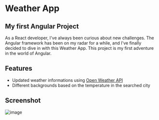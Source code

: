 # Weather App
## My first Angular Project
As a React developer, I've always been curious about new challenges. The Angular framework has been on my radar for a while, and I've finally decided to dive in with this Weather App. This project is my first adventure in the world of Angular.   
## Features
- Updated weather informations using <a href="https://rapidapi.com/worldapi/api/open-weather13">Open Weather API</a>
- Different backgrounds based on the temperature in the searched city

## Screenshot
![image](https://github.com/GiaxUp/weather-app/assets/40038797/fb75ff25-cae3-48f9-989e-a77ee5a518bd)
